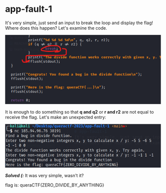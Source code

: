 # app-fault-1
It's very simple, just send an input to break the loop and display the flag! Where does this happen? Let's examine the code.

![bug finded!](find-bug.png)

It is enough to do something so that **q and q2** or **r and r2** are not equal to receive the flag. Let's make an unexpected entry:

![flag finded](find-flag.png)

***Solved (:*** It was very simple, wasn't it?

flag is: queraCTF{ZERO_DIVIDE_BY_ANYTHING}
